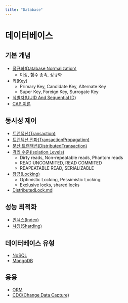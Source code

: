 ```yaml
---
title: "Database"
---
```


# 데이터베이스

## 기본 개념

- [정규화(Database Normalization)](Database-Normalization/Database-Normalization.md)
	- 이상, 함수 종속, 정규화
- [키(Key)](Key/Key.md)
	- Primary Key, Candidate Key, Alternate Key
	- Super Key, Foreign Key, Surrogate Key
- [식별자(UUID And Sequential ID)](UUID-And-SequentialID/UUID-And-SequentialID.md)
- [CAP 이론](CAP/CAP/CAP.md)

## 동시성 제어

- [트랜잭션(Transaction)](/docs/Database/Transaction/Transaction/Transaction.md)
- [트랜잭션 전파(TransactionPropagation)](Transaction/TransactionPropagation/TransactionPropagation.md)
- [분산 트랜잭션(DistributedTransaction)](DistributedTransation/DistributedTransaction.md)
- [격리 수준(Isolation Levels)](Isolation-Levels/Isolation-Levels.md)
	- Dirty reads, Non-repeatable reads, Phantom reads
	- READ UNCOMMITED, READ COMMITED
	- REAPEATABLE READ, SERIALIZABLE
- [잠금(Locking)](Locking/Locking.md)
	- Optimistic Locking, Pessimistic Locking
	- Exclusive locks, shared locks
- [DistributedLock.md](DistributedLock/DistributedLock.md)

## 성능 최적화

- [인덱스(Index)](/docs/Database/Index/Index/Index.md)
- [샤딩(Sharding)](Sharding/Sharding.md)

## 데이터베이스 유형

- [NoSQL](NoSQL/index.md)
- [MongoDB](MongoDB/index.md)

## 응용

- [ORM](ORM/ORM.md)
- [CDC(Change Data Capture)](CDC/CDC.md)